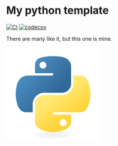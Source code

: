 # My python template

[![CI](https://github.com/samcunliffe/python-toy-template/actions/workflows/ci.yml/badge.svg)](https://github.com/samcunliffe/python-toy-template/actions/workflows/ci.yml)
[![codecov](https://codecov.io/gh/samcunliffe/python-toy-template/graph/badge.svg)](https://codecov.io/gh/samcunliffe/python-toy-template)

There are many like it, but this one is mine.

<img src="https://github.com/devicons/devicon/blob/master/icons/python/python-original.svg" title="Python" alt="Python" width="250" height="250"/>

